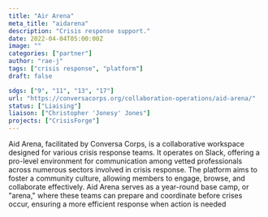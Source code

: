 ```yaml
---
title: "Air Arena"
meta_title: "aidarena"
description: "Crisis response support."
date: 2022-04-04T05:00:00Z
image: ""
categories: ["partner"]
author: "rae-j"
tags: ["crisis response", "platform"]
draft: false

sdgs: ["9", "11", "13", "17"]
url: "https://conversacorps.org/collaboration-operations/aid-arena/"
status: ["Liaising"]
liaison: ["Christopher 'Jonesy' Jones"]
projects: ["CrisisForge"]
---
```


Aid Arena, facilitated by Conversa Corps, is a collaborative workspace designed for various crisis response teams. It operates on Slack, offering a pro-level environment for communication among vetted professionals across numerous sectors involved in crisis response. The platform aims to foster a community culture, allowing members to engage, browse, and collaborate effectively. Aid Arena serves as a year-round base camp, or "arena," where these teams can prepare and coordinate before crises occur, ensuring a more efficient response when action is needed
